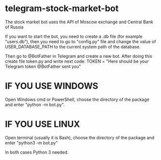 # telegram-stock-market-bot
The stock market bot uses the API of Moscow exchange and Central Bank of Russia

If you want to start the bot, you need to create a .db file (for example "users.db"), 
then you need to go to "config.py" file and change the value of USER_DATABASE_PATH 
to the current system path of the database.

Then go to @BotFather in Telegram and create a new bot. After doing this create file token.py and write next code: TOKEN = "Here should be your Telegram token @BotFather sent you"

# IF YOU USE WINDOWS
Open Windows cmd or PowerShell, choose the directory of the package and enter "python -m bot.py". 

# IF YOU USE LINUX
Open terminal (usually it is Bash), choose the directory of the package and enter "python3 -m bot.py"

In both cases Python 3 needed.
